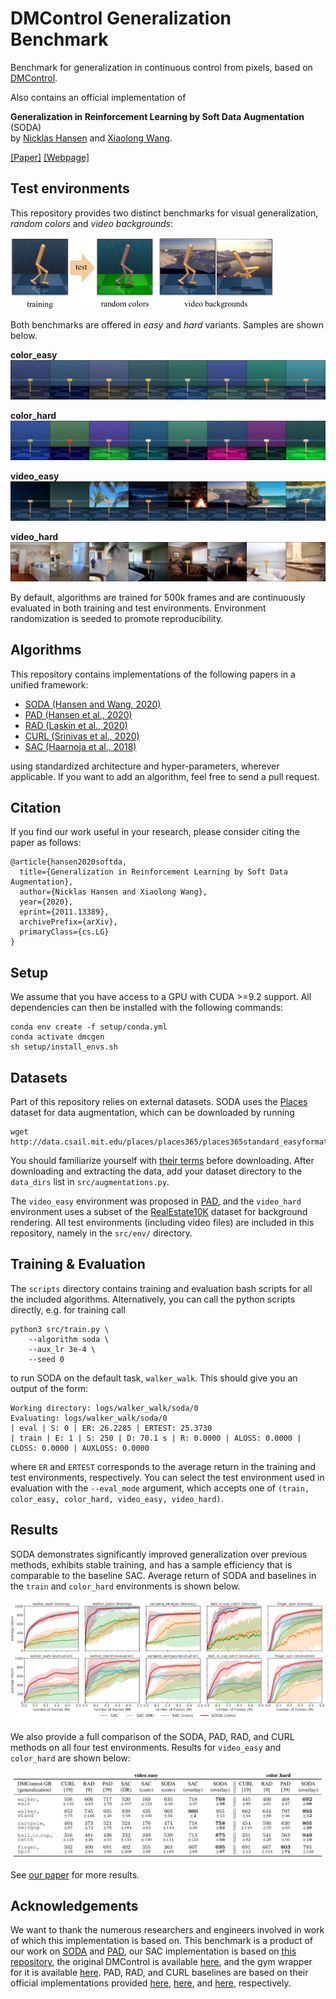 # DMControl Generalization Benchmark
Benchmark for generalization in continuous control from pixels, based on [DMControl](https://github.com/deepmind/dm_control).

Also contains an official implementation of

**Generalization in Reinforcement Learning by Soft Data Augmentation** (SODA)<br/>
by [Nicklas Hansen](https://nicklashansen.github.io/) and [Xiaolong Wang](https://xiaolonw.github.io/).

[[Paper]](https://arxiv.org/abs/2011.13389) [[Webpage]](https://nicklashansen.github.io/SODA/)


## Test environments

This repository provides two distinct benchmarks for visual generalization, *random colors* and *video backgrounds*:

![environment samples](figures/environments.png)

Both benchmarks are offered in *easy* and *hard* variants. Samples are shown below.

**color_easy**<br/>
![color_easy](figures/color_easy.png)

**color_hard**<br/>
![color_hard](figures/color_hard.png)

**video_easy**<br/>
![video_easy](figures/video_easy.png)

**video_hard**<br/>
![video_hard](figures/video_hard.png)

By default, algorithms are trained for 500k frames and are continuously evaluated in both training and test environments. Environment randomization is seeded to promote reproducibility.


## Algorithms

This repository contains implementations of the following papers in a unified framework:

- [SODA (Hansen and Wang, 2020)](https://arxiv.org/abs/2011.13389)
- [PAD (Hansen et al., 2020)](https://arxiv.org/abs/2007.04309)
- [RAD (Laskin et al., 2020)](https://arxiv.org/abs/2004.14990)
- [CURL (Srinivas et al., 2020)](https://arxiv.org/abs/2004.04136)
- [SAC (Haarnoja et al., 2018)](https://arxiv.org/abs/1812.05905)

using standardized architecture and hyper-parameters, wherever applicable. If you want to add an algorithm, feel free to send a pull request.


## Citation
<a name="citation"></a>
If you find our work useful in your research, please consider citing the paper as follows:

```
@article{hansen2020softda,
  title={Generalization in Reinforcement Learning by Soft Data Augmentation},
  author={Nicklas Hansen and Xiaolong Wang},
  year={2020},
  eprint={2011.13389},
  archivePrefix={arXiv},
  primaryClass={cs.LG}
}
```


## Setup
We assume that you have access to a GPU with CUDA >=9.2 support. All dependencies can then be installed with the following commands:

```
conda env create -f setup/conda.yml
conda activate dmcgen
sh setup/install_envs.sh
```


## Datasets
Part of this repository relies on external datasets. SODA uses the [Places](http://places2.csail.mit.edu/download.html) dataset for data augmentation, which can be downloaded by running

```
wget http://data.csail.mit.edu/places/places365/places365standard_easyformat.tar
```

You should familiarize yourself with [their terms](http://places2.csail.mit.edu/download.html) before downloading. After downloading and extracting the data, add your dataset directory to the `data_dirs` list in `src/augmentations.py`.

The `video_easy` environment was proposed in [PAD](https://github.com/nicklashansen/policy-adaptation-during-deployment), and the `video_hard` environment uses a subset of the [RealEstate10K](https://google.github.io/realestate10k/) dataset for background rendering. All test environments (including video files) are included in this repository, namely in the `src/env/` directory.


## Training & Evaluation

The `scripts` directory contains training and evaluation bash scripts for all the included algorithms. Alternatively, you can call the python scripts directly, e.g. for training call

```
python3 src/train.py \
    --algorithm soda \
    --aux_lr 3e-4 \
    --seed 0
```

to run SODA on the default task, `walker_walk`. This should give you an output of the form:

```
Working directory: logs/walker_walk/soda/0
Evaluating: logs/walker_walk/soda/0
| eval | S: 0 | ER: 26.2285 | ERTEST: 25.3730
| train | E: 1 | S: 250 | D: 70.1 s | R: 0.0000 | ALOSS: 0.0000 | CLOSS: 0.0000 | AUXLOSS: 0.0000
```
where `ER` and `ERTEST` corresponds to the average return in the training and test environments, respectively. You can select the test environment used in evaluation with the `--eval_mode` argument, which accepts one of `(train, color_easy, color_hard, video_easy, video_hard)`.


## Results

SODA demonstrates significantly improved generalization over previous methods, exhibits stable training, and has a sample efficiency that is comparable to the baseline SAC. Average return of SODA and baselines in the `train` and `color_hard` environments is shown below.

![soda curves results](figures/results_curves.png)

We also provide a full comparison of the SODA, PAD, RAD, and CURL methods on all four test environments. Results for `video_easy` and `color_hard` are shown below:

![soda table results](figures/results_table.png)

See [our paper](https://arxiv.org/abs/2011.13389) for more results.


## Acknowledgements

We want to thank the numerous researchers and engineers involved in work of which this implementation is based on. This benchmark is a product of our work on [SODA](https://arxiv.org/abs/2011.13389) and [PAD](https://arxiv.org/abs/2007.04309), our SAC implementation is based on [this repository](https://github.com/denisyarats/pytorch_sac_ae), the original DMControl is available [here](https://github.com/deepmind/dm_control), and the gym wrapper for it is available [here](https://github.com/denisyarats/dmc2gym). PAD, RAD, and CURL baselines are based on their official implementations provided [here](https://github.com/nicklashansen/policy-adaptation-during-deployment), [here](https://github.com/MishaLaskin/rad), and [here](https://github.com/MishaLaskin/curl), respectively.
